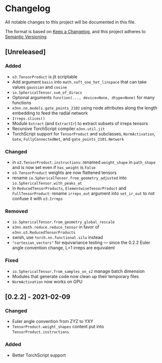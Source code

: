 # Changelog
All notable changes to this project will be documented in this file.

The format is based on [Keep a Changelog](https://keepachangelog.com/en/1.0.0/),
and this project adheres to [Semantic Versioning](https://semver.org/spec/v2.0.0.html).

## [Unreleased]
### Added
- `o3.TensorProduct` is jit scriptable
- Add argument `basis` into `math.soft_one_hot_linspace` that can take values `gaussian` and `cosine`
- `io.SphericalTensor.sum_of_diracs`
- Optional arguments `function(..., device=None, dtype=None)` for many functions
- `e3nn.nn.models.gate_points_2102` using node attributes along the length embedding to feed the radial network
- `Irreps.slices()`
- Module `Extract` (and `ExtractIr`) to extract subsets of irreps tensors
- Recursive TorchScript compiler `e3nn.util.jit`
- TorchScript support for `TensorProduct` and subclasses, `NormActivation`, `Gate`, `FullyConnectedNet`, and `gate_points_2101.Network`

### Changed
- in `o3.TensorProduct.instructions`: renamed `weight_shape` in `path_shape` and is now set even if `has_weight` is `False`
- `o3.TensorProduct` weights are now flattened tensors
- rename `io.SphericalTensor.from_geometry_adjusted` into `io.SphericalTensor.with_peaks_at`
- in `ReducedTensorProducts`, `ElementwiseTensorProduct` and `FullTensorProduct`: rename `irreps_out` argument into `set_ir_out` to not confuse it with `o3.Irreps`

### Removed
- `io.SphericalTensor.from_geometry_global_rescale`
- `e3nn.math.reduce.reduce_tensor` in favor of `e3nn.o3.ReducedTensorProducts`
- swish, use `torch.nn.functional.silu` instead
- `"cartesian_vectors"` for equivariance testing — since the 0.2.2 Euler angle convention change, L=1 irreps are equivalent
### Fixed
- `io.SphericalTensor.from_samples_on_s2` manage batch dimension
- Modules that generate code now clean up their temporary files
- `NormActivation` now works on GPU

## [0.2.2] - 2021-02-09
### Changed
- Euler angle convention from ZYZ to YXY
- `TensorProduct.weight_shapes` content put into `TensorProduct.instructions`

### Added
- Better TorchScript support

